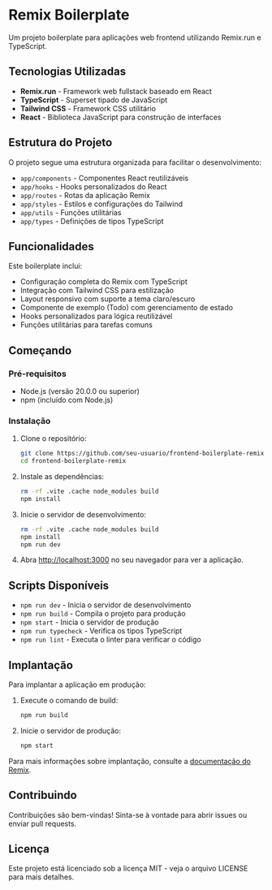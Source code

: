 # Remix Boilerplate

Um projeto boilerplate para aplicações web frontend utilizando Remix.run e TypeScript.

## Tecnologias Utilizadas

- **Remix.run** - Framework web fullstack baseado em React
- **TypeScript** - Superset tipado de JavaScript
- **Tailwind CSS** - Framework CSS utilitário
- **React** - Biblioteca JavaScript para construção de interfaces

## Estrutura do Projeto

O projeto segue uma estrutura organizada para facilitar o desenvolvimento:

- `app/components` - Componentes React reutilizáveis
- `app/hooks` - Hooks personalizados do React
- `app/routes` - Rotas da aplicação Remix
- `app/styles` - Estilos e configurações do Tailwind
- `app/utils` - Funções utilitárias
- `app/types` - Definições de tipos TypeScript

## Funcionalidades

Este boilerplate inclui:

- Configuração completa do Remix com TypeScript
- Integração com Tailwind CSS para estilização
- Layout responsivo com suporte a tema claro/escuro
- Componente de exemplo (Todo) com gerenciamento de estado
- Hooks personalizados para lógica reutilizável
- Funções utilitárias para tarefas comuns

## Começando

### Pré-requisitos

- Node.js (versão 20.0.0 ou superior)
- npm (incluído com Node.js)

### Instalação

1. Clone o repositório:

   ```bash
   git clone https://github.com/seu-usuario/frontend-boilerplate-remix.git
   cd frontend-boilerplate-remix
   ```

2. Instale as dependências:

   ```bash
   rm -rf .vite .cache node_modules build
   npm install
   ```

3. Inicie o servidor de desenvolvimento:

   ```bash
   rm -rf .vite .cache node_modules build
   npm install
   npm run dev
   ```

4. Abra [http://localhost:3000](http://localhost:3000) no seu navegador para ver a aplicação.

## Scripts Disponíveis

- `npm run dev` - Inicia o servidor de desenvolvimento
- `npm run build` - Compila o projeto para produção
- `npm start` - Inicia o servidor de produção
- `npm run typecheck` - Verifica os tipos TypeScript
- `npm run lint` - Executa o linter para verificar o código

## Implantação

Para implantar a aplicação em produção:

1. Execute o comando de build:

   ```bash
   npm run build
   ```

2. Inicie o servidor de produção:
   ```bash
   npm start
   ```

Para mais informações sobre implantação, consulte a [documentação do Remix](https://remix.run/docs/en/main/guides/deployment).

## Contribuindo

Contribuições são bem-vindas! Sinta-se à vontade para abrir issues ou enviar pull requests.

## Licença

Este projeto está licenciado sob a licença MIT - veja o arquivo LICENSE para mais detalhes.
